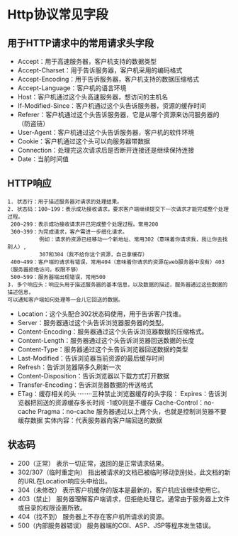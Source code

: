 # Http协议常见字段

## 用于HTTP请求中的常用请求头字段

- Accept：用于高速服务器，客户机支持的数据类型
- Accept-Charset：用于告诉服务器，客户机采用的编码格式
- Accept-Encoding：用于告诉服务器，客户机支持的数据压缩格式
- Accept-Language：客户机的语言环境
- Host：客户机通过这个头高速服务器，想访问的主机名
- If-Modified-Since：客户机通过这个头告诉服务器，资源的缓存时间
- Referer：客户机通过这个头告诉服务器，它是从哪个资源来访问服务器的（防盗链）
- User-Agent：客户机通过这个头告诉服务器，客户机的软件环境
- Cookie：客户机通过这个头可以向服务器带数据
- Connection：处理完这次请求后是否断开连接还是继续保持连接
- Date：当前时间值

## HTTP响应
    1. 状态行：用于描述服务器对请求的处理结果。
    2. 状态码：100~199：表示成功接收请求，要求客户端继续提交下一次请求才能完成整个处理过程。
     200~299：表示成功接收请求并已完成整个处理过程。常用200
     300~399：为完成请求，客户需进一步细化请求。
              例如：请求的资源已经移动一个新地址、常用302（意味着你请求我，我让你去找别人）,
              307和304（我不给你这个资源，自己拿缓存）
     400~499：客户端的请求有错误，常用404（意味着你请求的资源在web服务器中没有）403（服务器拒绝访问，权限不够）
     500~599：服务器端出现错误，常用500
    3. 多个响应头：响应头用于描述服务器的基本信息，以及数据的描述，服务器通过这些数据的描述信息，
    可以通知客户端如何处理等一会儿它回送的数据。

- Location：这个头配合302状态码使用，用于告诉客户找谁。
- Server：服务器通过这个头告诉浏览器服务器的类型。
- Content-Encoding：服务器通过这个头告诉浏览器数据的压缩格式。
- Content-Length：服务器通过这个头告诉浏览器回送数据的长度
- Content-Type：服务器通过这个头告诉浏览器回送数据的类型
- Last-Modified：告诉浏览器当前资源的最后缓存时间
- Refresh：告诉浏览器隔多久刷新一次
- Content-Disposition：告诉浏览器以下载方式打开数据
- Transfer-Encoding：告诉浏览器数据的传送格式
- ETag：缓存相关的头
········三种禁止浏览器缓存的头字段：
 Expires：告诉浏览器把回送的资源缓存多长时间 -1或0则是不缓存
 Cache-Control：no-cache
 Pragma：no-cache
服务器通过以上两个头，也就是控制浏览器不要缓存数据
实体内容：代表服务器向客户端回送的数据
 
 
## 状态码

- 200（正常）
  表示一切正常，返回的是正常请求结果。
- 302/307（临时重定向）
  指出被请求的文档已被临时移动到别处，此文档的新的URL在Location响应头中给出。
- 304（未修改）
  表示客户机缓存的版本是最新的，客户机应该继续使用它。
- 403（禁止）
  服务器理解客户端请求，但拒绝处理它。通常由于服务器上文件或目录的权限设置所致。
- 404（找不到）
  服务器上不存在客户机所请求的资源。
- 500（内部服务器错误）
  服务器端的CGI、ASP、JSP等程序发生错误。